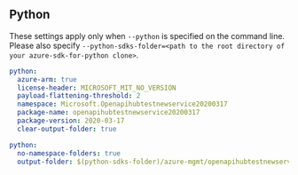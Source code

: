 ## Python

These settings apply only when `--python` is specified on the command line.
Please also specify `--python-sdks-folder=<path to the root directory of your azure-sdk-for-python clone>`.

```yaml $(python)
python:
  azure-arm: true
  license-header: MICROSOFT_MIT_NO_VERSION
  payload-flattening-threshold: 2
  namespace: Microsoft.Openapihubtestnewservice20200317
  package-name: openapihubtestnewservice20200317
  package-version: 2020-03-17
  clear-output-folder: true
```

```yaml $(python)
python:
  no-namespace-folders: true
  output-folder: $(python-sdks-folder)/azure-mgmt/openapihubtestnewservice20200317
```
